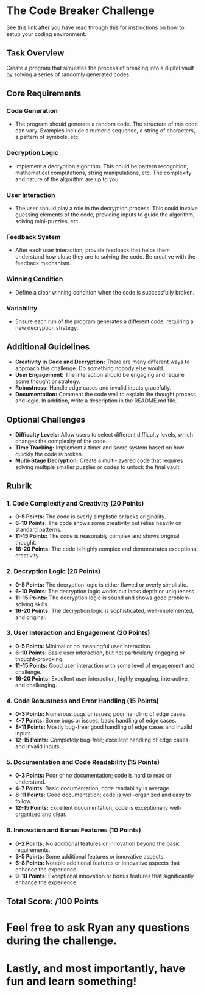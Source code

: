 # The Code Breaker Challenge
See [this link](https://github.com/Ryamonster10/advcode/blob/main/README.md) after you have read through this for instructions on how to setup your coding environment.
## Task Overview
Create a program that simulates the process of breaking into a digital vault by solving a series of randomly generated codes.

## Core Requirements

### Code Generation
- The program should generate a random code. The structure of this code can vary. Examples include a numeric sequence, a string of characters, a pattern of symbols, etc.

### Decryption Logic
- Implement a decryption algorithm. This could be pattern recognition, mathematical computations, string manipulations, etc. The complexity and nature of the algorithm are up to you.

### User Interaction
- The user should play a role in the decryption process. This could involve guessing elements of the code, providing inputs to guide the algorithm, solving mini-puzzles, etc.

### Feedback System
- After each user interaction, provide feedback that helps them understand how close they are to solving the code. Be creative with the feedback mechanism.

### Winning Condition
- Define a clear winning condition when the code is successfully broken.

### Variability
- Ensure each run of the program generates a different code, requiring a new decryption strategy.

## Additional Guidelines

- **Creativity in Code and Decryption:** There are many different ways to approach this challenge. Do something nobody else would.
- **User Engagement:** The interaction should be engaging and require some thought or strategy.
- **Robustness:** Handle edge cases and invalid inputs gracefully.
- **Documentation:** Comment the code well to explain the thought process and logic. In addition, write a description in the README.md file.

## Optional Challenges

- **Difficulty Levels:** Allow users to select different difficulty levels, which changes the complexity of the code.
- **Time Tracking:** Implement a timer and score system based on how quickly the code is broken.
- **Multi-Stage Decryption:** Create a multi-layered code that requires solving multiple smaller puzzles or codes to unlock the final vault.

## Rubrik

### 1. Code Complexity and Creativity (20 Points)
- **0-5 Points:** The code is overly simplistic or lacks originality.
- **6-10 Points:** The code shows some creativity but relies heavily on standard patterns.
- **11-15 Points:** The code is reasonably complex and shows original thought.
- **16-20 Points:** The code is highly complex and demonstrates exceptional creativity.

### 2. Decryption Logic (20 Points)
- **0-5 Points:** The decryption logic is either flawed or overly simplistic.
- **6-10 Points:** The decryption logic works but lacks depth or uniqueness.
- **11-15 Points:** The decryption logic is sound and shows good problem-solving skills.
- **16-20 Points:** The decryption logic is sophisticated, well-implemented, and original.

### 3. User Interaction and Engagement (20 Points)
- **0-5 Points:** Minimal or no meaningful user interaction.
- **6-10 Points:** Basic user interaction, but not particularly engaging or thought-provoking.
- **11-15 Points:** Good user interaction with some level of engagement and challenge.
- **16-20 Points:** Excellent user interaction, highly engaging, interactive, and challenging.

### 4. Code Robustness and Error Handling (15 Points)
- **0-3 Points:** Numerous bugs or issues; poor handling of edge cases.
- **4-7 Points:** Some bugs or issues; basic handling of edge cases.
- **8-11 Points:** Mostly bug-free; good handling of edge cases and invalid inputs.
- **12-15 Points:** Completely bug-free; excellent handling of edge cases and invalid inputs.

### 5. Documentation and Code Readability (15 Points)
- **0-3 Points:** Poor or no documentation; code is hard to read or understand.
- **4-7 Points:** Basic documentation; code readability is average.
- **8-11 Points:** Good documentation; code is well-organized and easy to follow.
- **12-15 Points:** Excellent documentation; code is exceptionally well-organized and clear.

### 6. Innovation and Bonus Features (10 Points)
- **0-2 Points:** No additional features or innovation beyond the basic requirements.
- **3-5 Points:** Some additional features or innovative aspects.
- **6-8 Points:** Notable additional features or innovative aspects that enhance the experience.
- **9-10 Points:** Exceptional innovation or bonus features that significantly enhance the experience.

## Total Score: /100 Points

# Feel free to ask Ryan any questions during the challenge.
# Lastly, and most importantly, have fun and learn something!
